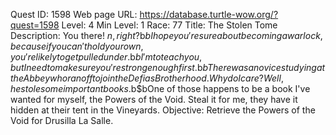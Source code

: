 Quest ID: 1598
Web page URL: https://database.turtle-wow.org/?quest=1598
Level: 4
Min Level: 1
Race: 77
Title: The Stolen Tome
Description: You there! $n, right?$b$bI hope you're sure about becoming a warlock, because if you can't hold your own, you're likely to get pulled under.$b$bI'm to teach you, but I need to make sure you're strong enough first.$b$bThere was a novice studying at the Abbey who ran off to join the Defias Brotherhood. Why do I care? Well, he stole some important books.$b$bOne of those happens to be a book I've wanted for myself, the Powers of the Void. Steal it for me, they have it hidden at their tent in the Vineyards.
Objective: Retrieve the Powers of the Void for Drusilla La Salle.
